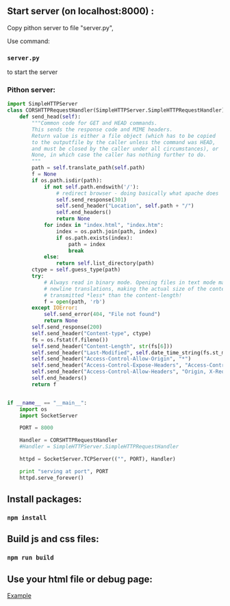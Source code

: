 ## Start server (on localhost:8000) :
Copy pithon server to file "server.py", <br/>

Use command: 
### ` server.py `
to start the server

### Pithon server:

```python
import SimpleHTTPServer
class CORSHTTPRequestHandler(SimpleHTTPServer.SimpleHTTPRequestHandler):
    def send_head(self):
        """Common code for GET and HEAD commands.
        This sends the response code and MIME headers.
        Return value is either a file object (which has to be copied
        to the outputfile by the caller unless the command was HEAD,
        and must be closed by the caller under all circumstances), or
        None, in which case the caller has nothing further to do.
        """
        path = self.translate_path(self.path)
        f = None
        if os.path.isdir(path):
            if not self.path.endswith('/'):
                # redirect browser - doing basically what apache does
                self.send_response(301)
                self.send_header("Location", self.path + "/")
                self.end_headers()
                return None
            for index in "index.html", "index.htm":
                index = os.path.join(path, index)
                if os.path.exists(index):
                    path = index
                    break
            else:
                return self.list_directory(path)
        ctype = self.guess_type(path)
        try:
            # Always read in binary mode. Opening files in text mode may cause
            # newline translations, making the actual size of the content
            # transmitted *less* than the content-length!
            f = open(path, 'rb')
        except IOError:
            self.send_error(404, "File not found")
            return None
        self.send_response(200)
        self.send_header("Content-type", ctype)
        fs = os.fstat(f.fileno())
        self.send_header("Content-Length", str(fs[6]))
        self.send_header("Last-Modified", self.date_time_string(fs.st_mtime))
        self.send_header("Access-Control-Allow-Origin", "*")
        self.send_header("Access-Control-Expose-Headers", "Access-Control-Allow-Origin")
        self.send_header("Access-Control-Allow-Headers", "Origin, X-Requested-With, Content-Type, Accept")
        self.end_headers()
        return f


if __name__ == "__main__":
    import os
    import SocketServer

    PORT = 8000

    Handler = CORSHTTPRequestHandler
    #Handler = SimpleHTTPServer.SimpleHTTPRequestHandler

    httpd = SocketServer.TCPServer(("", PORT), Handler)

    print "serving at port", PORT
    httpd.serve_forever()
```

## Install packages:
### `npm install`
## Build js and css files:
### `npm run build`

## Use your html file or debug page:
[Example](http://debug.ooyala.com/ea/index.html?ec=lmOGd1ZDE6MhK0I_Lw3IGeRHyksy_8np&pbid=242f532f58ad4b2e9192f84fd4ff727d&pcode=pyaDkyOqdnY0iQC2sTO4JeaXggl9&core_player=%2F%2Fplayer.ooyala.com%2Fstatic%2Fv4%2Fcandidate%2Flatest%2Fcore.min.js&video_plugins=%2F%2Fplayer.ooyala.com%2Fstatic%2Fv4%2Fcandidate%2Flatest%2Fvideo-plugin%2Fmain_html5.min.js&html5_skin=%2F%2Flocalhost%3A8000%2Fprojects%2Fskin-react-redux%2Fbuild%2Fhtml5-skin.js&skin_asset=%2F%2Flocalhost%3A8000%2Fprojects%2Fskin-react-redux%2Fbuild%2Fhtml5-skin.css&skin_config=%2F%2Fraw.githubusercontent.com%2FPlaybackWebTest%2FJsonFiles%2FPlayerSkin%2Fskin-default.json&trackingLevel=unset)